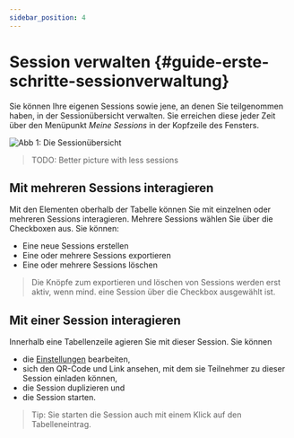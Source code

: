 ```yaml
---
sidebar_position: 4
---
```


# Session verwalten {#guide-erste-schritte-sessionverwaltung}

Sie können Ihre eigenen Sessions sowie jene, an denen Sie
teilgenommen haben, in der Sessionübersicht verwalten.
Sie erreichen diese jeder Zeit über den
Menüpunkt _Meine Sessions_ in der Kopfzeile des Fensters.

![Abb 1: Die Sessionübersicht](img/meine-sessions-übersicht.png)

> TODO: Better picture with less sessions

## Mit mehreren Sessions interagieren

Mit den Elementen oberhalb der Tabelle können Sie mit einzelnen oder mehreren
Sessions interagieren. Mehrere Sessions wählen Sie über die Checkboxen aus.
Sie können:

- Eine neue Sessions erstellen
- Eine oder mehrere Sessions exportieren
- Eine oder mehrere Sessions löschen

> Die Knöpfe zum exportieren und löschen von Sessions werden erst aktiv,
> wenn mind. eine Session über die Checkbox ausgewählt ist.

## Mit einer Session interagieren

Innerhalb eine Tabellenzeile agieren Sie mit dieser Session. Sie können

- die [Einstellungen](./02-Session%20anlegen/01-Sessioneinstellungen.md) bearbeiten,
- sich den QR-Code und Link ansehen, mit dem sie Teilnehmer zu dieser
  Session einladen können,
- die Session duplizieren und
- die Session starten.

> Tip: Sie starten die Session auch mit einem Klick auf den Tabelleneintrag.
